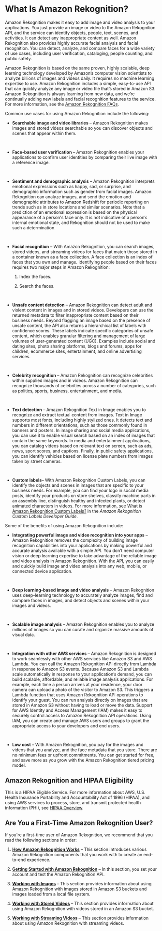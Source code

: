 # What Is Amazon Rekognition?<a name="what-is"></a>

Amazon Rekognition makes it easy to add image and video analysis to your applications\. You just provide an image or video to the Amazon Rekognition API, and the service can identify objects, people, text, scenes, and activities\. It can detect any inappropriate content as well\. Amazon Rekognition also provides highly accurate facial analysis and facial recognition\. You can detect, analyze, and compare faces for a wide variety of use cases, including user verification, cataloging, people counting, and public safety\.

Amazon Rekognition is based on the same proven, highly scalable, deep learning technology developed by Amazon’s computer vision scientists to analyze billions of images and videos daily\. It requires no machine learning expertise to use\. Amazon Rekognition includes a simple, easy\-to\-use API that can quickly analyze any image or video file that’s stored in Amazon S3\. Amazon Rekognition is always learning from new data, and we’re continually adding new labels and facial recognition features to the service\. For more information, see the [Amazon Rekognition FAQs](https://aws.amazon.com/rekognition/faqs/)\. 

Common use cases for using Amazon Rekognition include the following:
+ **Searchable image and video libraries** – Amazon Rekognition makes images and stored videos searchable so you can discover objects and scenes that appear within them\. 

   
+ **Face\-based user verification** – Amazon Rekognition enables your applications to confirm user identities by comparing their live image with a reference image\.

   
+ **Sentiment and demographic analysis** – Amazon Rekognition interprets emotional expressions such as happy, sad, or surprise, and demographic information such as gender from facial images\. Amazon Rekognition can analyze images, and send the emotion and demographic attributes to Amazon Redshift for periodic reporting on trends such as in store locations and similar scenarios\. Note that a prediction of an emotional expression is based on the physical appearance of a person's face only\. It is not indicative of a person’s internal emotional state, and Rekognition should not be used to make such a determination\.

   
+ **Facial recognition** – With Amazon Rekognition, you can search images, stored videos, and streaming videos for faces that match those stored in a container known as a face collection\. A face collection is an index of faces that you own and manage\. Identifying people based on their faces requires two major steps in Amazon Rekognition: 

  1. Index the faces\.

  1. Search the faces\.

   
+ **Unsafe content detection** – Amazon Rekognition can detect adult and violent content in images and in stored videos\. Developers can use the returned metadata to filter inappropriate content based on their business needs\. Beyond flagging an image based on the presence of unsafe content, the API also returns a hierarchical list of labels with confidence scores\. These labels indicate specific categories of unsafe content, which enables granular filtering and management of large volumes of user\-generated content \(UGC\)\. Examples include social and dating sites, photo sharing platforms, blogs and forums, apps for children, ecommerce sites, entertainment, and online advertising services\. 

   
+ **Celebrity recognition** – Amazon Rekognition can recognize celebrities within supplied images and in videos\. Amazon Rekognition can recognize thousands of celebrities across a number of categories, such as politics, sports, business, entertainment, and media\. 

   
+ **Text detection** – Amazon Rekognition Text in Image enables you to recognize and extract textual content from images\. Text in Image supports most fonts, including highly stylized ones\. It detects text and numbers in different orientations, such as those commonly found in banners and posters\. In image sharing and social media applications, you can use it to enable visual search based on an index of images that contain the same keywords\. In media and entertainment applications, you can catalog videos based on relevant text on screen, such as ads, news, sport scores, and captions\. Finally, in public safety applications, you can identify vehicles based on license plate numbers from images taken by street cameras\. 

   
+ **Custom labels**– With Amazon Rekognition Custom Labels, you can identify the objects and scenes in images that are specific to your business needs\. For example, you can find your logo in social media posts, identify your products on store shelves, classify machine parts in an assembly line, distinguish healthy and infected plants, or detect animated characters in videos\. For more information, see [What is Amazon Rekognition Custom Labels?](https://docs.aws.amazon.com/rekognition/latest/customlabels-dg/what-is.html) in the *Amazon Rekognition Custom Labels Developer Guide*\.

Some of the benefits of using Amazon Rekognition include:
+ **Integrating powerful image and video recognition into your apps** – Amazon Rekognition removes the complexity of building image recognition capabilities into your applications by making powerful and accurate analysis available with a simple API\. You don’t need computer vision or deep learning expertise to take advantage of the reliable image and video analysis in Amazon Rekognition\. With the API, you can easily and quickly build image and video analysis into any web, mobile, or connected device application\.

   
+ **Deep learning\-based image and video analysis** – Amazon Rekognition uses deep\-learning technology to accurately analyze images, find and compare faces in images, and detect objects and scenes within your images and videos\. 

   
+ **Scalable image analysis** – Amazon Rekognition enables you to analyze millions of images so you can curate and organize massive amounts of visual data\.

   
+ **Integration with other AWS services** – Amazon Rekognition is designed to work seamlessly with other AWS services like Amazon S3 and AWS Lambda\. You can call the Amazon Rekognition API directly from Lambda in response to Amazon S3 events\. Because Amazon S3 and Lambda scale automatically in response to your application’s demand, you can build scalable, affordable, and reliable image analysis applications\. For example, each time a person arrives at your residence, your door camera can upload a photo of the visitor to Amazon S3\. This triggers a Lambda function that uses Amazon Rekognition API operations to identify your guest\. You can run analysis directly on images that are stored in Amazon S3 without having to load or move the data\. Support for AWS Identity and Access Management \(IAM\) makes it easy to securely control access to Amazon Rekognition API operations\. Using IAM, you can create and manage AWS users and groups to grant the appropriate access to your developers and end users\.

   
+ **Low cost** – With Amazon Rekognition, you pay for the images and videos that you analyze, and the face metadata that you store\. There are no minimum fees or upfront commitments\. You can get started for free, and save more as you grow with the Amazon Rekognition tiered pricing model\. 

## Amazon Rekognition and HIPAA Eligibility<a name="hipaa"></a>

This is a HIPAA Eligible Service\. For more information about AWS, U\.S\. Health Insurance Portability and Accountability Act of 1996 \(HIPAA\), and using AWS services to process, store, and transmit protected health information \(PHI\), see [HIPAA Overview](https://aws.amazon.com/compliance/hipaa-compliance/)\.

## Are You a First\-Time Amazon Rekognition User?<a name="first-time-user"></a>

If you're a first\-time user of Amazon Rekognition, we recommend that you read the following sections in order:

1. **[How Amazon Rekognition Works](how-it-works.md)** – This section introduces various Amazon Rekognition components that you work with to create an end\-to\-end experience\. 

1. **[Getting Started with Amazon Rekognition](getting-started.md)** – In this section, you set your account and test the Amazon Rekognition API\.

1. **[Working with Images](images.md)** – This section provides information about using Amazon Rekognition with images stored in Amazon S3 buckets and images loaded from a local file system\.

1. **[Working with Stored Videos](video.md)** – This section provides information about using Amazon Rekognition with videos stored in an Amazon S3 bucket\.

1. **[Working with Streaming Videos](streaming-video.md)** – This section provides information about using Amazon Rekognition with streaming videos\.